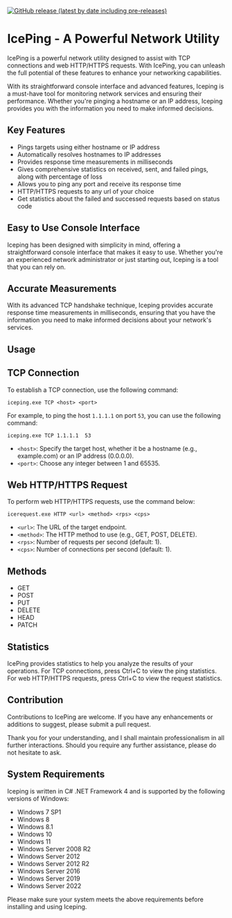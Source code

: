 [![GitHub release (latest by date including pre-releases)](https://img.shields.io/github/v/release/alexandrosntonas/Iceping?include_prereleases)](https://github.com/alexandrosntonas/Iceping/releases/latest)

# IcePing - A Powerful Network Utility

IcePing is a powerful network utility designed to assist with TCP connections and web HTTP/HTTPS requests. With IcePing, you can unleash the full potential of these features to enhance your networking capabilities.

With its straightforward console interface and advanced features, Iceping is a must-have tool for monitoring network services and ensuring their performance. Whether you're pinging a hostname or an IP address, Iceping provides you with the information you need to make informed decisions.

## Key Features
- Pings targets using either hostname or IP address
- Automatically resolves hostnames to IP addresses
- Provides response time measurements in milliseconds
- Gives comprehensive statistics on received, sent, and failed pings, along with percentage of loss
- Allows you to ping any port and receive its response time
- HTTP/HTTPS requests to any url of your choice
- Get statistics about the failed and successed requests based on status code

## Easy to Use Console Interface
Iceping has been designed with simplicity in mind, offering a straightforward console interface that makes it easy to use. Whether you're an experienced network administrator or just starting out, Iceping is a tool that you can rely on.

## Accurate Measurements
With its advanced TCP handshake technique, Iceping provides accurate response time measurements in milliseconds, ensuring that you have the information you need to make informed decisions about your network's services.

## Usage
## TCP Connection
To establish a TCP connection, use the following command:

```
iceping.exe TCP <host> <port>
```

For example, to ping the host `1.1.1.1` on port `53`, you can use the following command:

```
iceping.exe TCP 1.1.1.1  53
```

- ``<host>``: Specify the target host, whether it be a hostname (e.g., example.com) or an IP address (0.0.0.0).
- ``<port>``: Choose any integer between 1 and 65535.

## Web HTTP/HTTPS Request
To perform web HTTP/HTTPS requests, use the command below:
```
icerequest.exe HTTP <url> <method> <rps> <cps>
```
- ``<url>``: The URL of the target endpoint.
- ``<method>``: The HTTP method to use (e.g., GET, POST, DELETE).
- ``<rps>``: Number of requests per second (default: 1).
- ``<cps>``: Number of connections per second (default: 1).

## Methods
- GET
- POST
- PUT
- DELETE
- HEAD
- PATCH

## Statistics
IcePing provides statistics to help you analyze the results of your operations. For TCP connections, press Ctrl+C to view the ping statistics. For web HTTP/HTTPS requests, press Ctrl+C to view the request statistics.

## Contribution
Contributions to IcePing are welcome. If you have any enhancements or additions to suggest, please submit a pull request.

Thank you for your understanding, and I shall maintain professionalism in all further interactions. Should you require any further assistance, please do not hesitate to ask.

## System Requirements
Iceping is written in C# .NET Framework 4 and is supported by the following versions of Windows:

- Windows 7 SP1
- Windows 8
- Windows 8.1
- Windows 10
- Windows 11
- Windows Server 2008 R2
- Windows Server 2012
- Windows Server 2012 R2
- Windows Server 2016
- Windows Server 2019
- Windows Server 2022

Please make sure your system meets the above requirements before installing and using Iceping.
